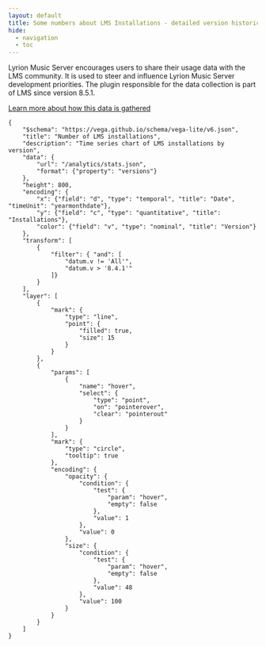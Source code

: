 ```yaml
---
layout: default
title: Some numbers about LMS Installations - detailed version historical view
hide:
  - navigation
  - toc
---
```


<style>
.md-content {
  /* max-width: 900px; */
  margin-left: auto;
  margin-right: auto;
}
</style>

Lyrion Music Server encourages users to share their usage data with the LMS community. It is used to steer and influence Lyrion Music Server development priorities. The plugin responsible for the data collection is part of LMS since version 8.5.1.

[Learn more about how this data is gathered](learn-more.md)

```vegalite
{
    "$schema": "https://vega.github.io/schema/vega-lite/v6.json",
    "title": "Number of LMS installations",
    "description": "Time series chart of LMS installations by version",
    "data": {
        "url": "/analytics/stats.json",
        "format": {"property": "versions"}
    },
    "height": 800,
    "encoding": {
        "x": {"field": "d", "type": "temporal", "title": "Date", "timeUnit": "yearmonthdate"},
        "y": {"field": "c", "type": "quantitative", "title": "Installations"},
        "color": {"field": "v", "type": "nominal", "title": "Version"}
    },
    "transform": [
        {
            "filter": { "and": [
                "datum.v != 'All'",
                "datum.v > '8.4.1'"
            ]}
        }
    ],
    "layer": [
        {
            "mark": {
                "type": "line",
                "point": {
                    "filled": true,
                    "size": 15
                }
            }
        },
        {
            "params": [
                {
                    "name": "hover",
                    "select": {
                        "type": "point",
                        "on": "pointerover",
                        "clear": "pointerout"
                    }
                }
            ],
            "mark": {
                "type": "circle",
                "tooltip": true
            },
            "encoding": {
                "opacity": {
                    "condition": {
                        "test": {
                            "param": "hover",
                            "empty": false
                        },
                        "value": 1
                    },
                    "value": 0
                },
                "size": {
                    "condition": {
                        "test": {
                            "param": "hover",
                            "empty": false
                        },
                        "value": 48
                    },
                    "value": 100
                }
            }
        }
    ]
}
```
